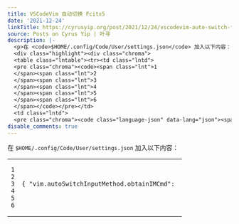 ```yaml
---
title: VSCodeVim 自动切换 Fcitx5
date: '2021-12-24'
linkTitle: https://cyrusyip.org/post/2021/12/24/vscodevim-auto-switch-fcitx5/
source: Posts on Cyrus Yip | 叶寻
description: |-
  <p>在 <code>$HOME/.config/Code/User/settings.json</code> 加入以下内容：</p>
  <div class="highlight"><div class="chroma">
  <table class="lntable"><tr><td class="lntd">
  <pre class="chroma"><code><span class="lnt">1
  </span><span class="lnt">2
  </span><span class="lnt">3
  </span><span class="lnt">4
  </span><span class="lnt">5
  </span><span class="lnt">6
  </span></code></pre></td>
  <td class="lntd">
  <pre class="chroma"><code class="language-json" data-lang="json"><span class="p">{</span> <span class="nt">&#34;vim.autoSwitchInputMethod.obtainIMCmd&#34;</span><span class="p">:</span> <span ...
disable_comments: true
---
```

<p>在 <code>$HOME/.config/Code/User/settings.json</code> 加入以下内容：</p>
<div class="highlight"><div class="chroma">
<table class="lntable"><tr><td class="lntd">
<pre class="chroma"><code><span class="lnt">1
</span><span class="lnt">2
</span><span class="lnt">3
</span><span class="lnt">4
</span><span class="lnt">5
</span><span class="lnt">6
</span></code></pre></td>
<td class="lntd">
<pre class="chroma"><code class="language-json" data-lang="json"><span class="p">{</span> <span class="nt">&#34;vim.autoSwitchInputMethod.obtainIMCmd&#34;</span><span class="p">:</span> <span ...